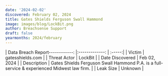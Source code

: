 ```yaml
---
date: '2024-02-02'
discovered: February 02, 2024
title: Gates Shields Ferguson Swall Hammond
image: images/blog/LockBit.png
author: Breachsense Support
draft: false
yearmonths: 2024/february
---
```


| Data Breach Report------------:     |:-------------:    | :-----:|
| Victim      | gatesshields.com      | 
| Threat Actor      | LockBit      | 
| Date Discovered      | Feb 02, 2024      | 
| Description      | Gates Shields Ferguson Swall Hammond P.A. is a full-service & experienced Midwest law firm.      | 
| Leak Size      | Unknown      | 

